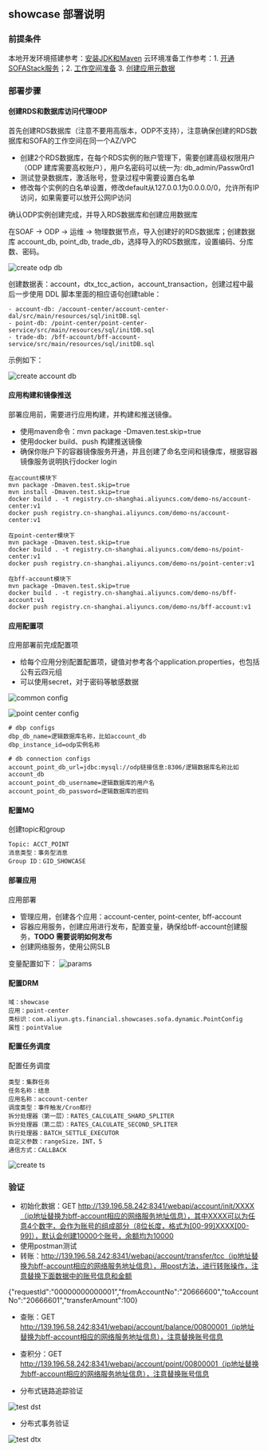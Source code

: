 ## showcase 部署说明

### 前提条件
本地开发环境搭建参考：[安装JDK和Maven](https://help.aliyun.com/document_detail/133192.html)
云环境准备工作参考：1. [开通SOFAStack服务](https://help.aliyun.com/document_detail/137419.html)；2. [工作空间准备](https://help.aliyun.com/document_detail/134381.html) 3. [创建应用元数据](https://help.aliyun.com/document_detail/134384.html?)

### 部署步骤

#### 创建RDS和数据库访问代理ODP

首先创建RDS数据库（注意不要用高版本，ODP不支持），注意确保创建的RDS数据库和SOFA的工作空间在同一个AZ/VPC

- 创建2个RDS数据库，在每个RDS实例的账户管理下，需要创建高级权限用户（ODP 建库需要高权账户），用户名密码可以统一为: db_admin/Passw0rd1
- 测试登录数据库，激活账号，登录过程中需要设置白名单
- 修改每个实例的白名单设置，修改default从127.0.0.1为0.0.0.0/0，允许所有IP访问，如果需要可以放开公网IP访问

确认ODP实例创建完成，并导入RDS数据库和创建应用数据库

在SOAF -> ODP -> 运维 -> 物理数据节点，导入创建好的RDS数据库；创建数据库 account_db, point_db, trade_db，选择导入的RDS数据库，设置编码、分库数、密码。

![create odp db](images/create_odp_db.png)

创建数据表：account，dtx_tcc_action，account_transaction，创建过程中最后一步使用 DDL 脚本里面的相应语句创建table：

```
- account-db: /account-center/account-center-dal/src/main/resources/sql/initDB.sql
- point-db: /point-center/point-center-service/src/main/resources/sql/initDB.sql
- trade-db: /bff-account/bff-account-service/src/main/resources/sql/initDB.sql
```

示例如下：

![create account db](images/create_account_table.png)

#### 应用构建和镜像推送

部署应用前，需要进行应用构建，并构建和推送镜像。

- 使用maven命令：mvn package -Dmaven.test.skip=true
- 使用docker build、push 构建推送镜像
- 确保你账户下的容器镜像服务开通，并且创建了命名空间和镜像库，根据容器镜像服务说明执行docker login

```
在account模块下
mvn package -Dmaven.test.skip=true
mvn install -Dmaven.test.skip=true
docker build . -t registry.cn-shanghai.aliyuncs.com/demo-ns/account-center:v1
docker push registry.cn-shanghai.aliyuncs.com/demo-ns/account-center:v1

在point-center模块下
mvn package -Dmaven.test.skip=true
docker build . -t registry.cn-shanghai.aliyuncs.com/demo-ns/point-center:v1
docker push registry.cn-shanghai.aliyuncs.com/demo-ns/point-center:v1

在bff-account模块下
mvn package -Dmaven.test.skip=true
docker build . -t registry.cn-shanghai.aliyuncs.com/demo-ns/bff-account:v1
docker push registry.cn-shanghai.aliyuncs.com/demo-ns/bff-account:v1
```

#### 应用配置项

应用部署前完成配置项

- 给每个应用分别配置配置项，键值对参考各个application.properties，也包括公有云四元组
- 可以使用secret，对于密码等敏感数据

![common config](images/common-config.png)

![point center config](images/point-center-config.png)


```举例
# dbp configs
dbp_db_name=逻辑数据库名称，比如account_db
dbp_instance_id=odp实例名称

# db connection configs
account_point_db_url=jdbc:mysql://odp链接信息:8306/逻辑数据库名称比如account_db
account_point_db_username=逻辑数据库的用户名
account_point_db_password=逻辑数据库的密码
```


#### 配置MQ

创建topic和group

```
Topic: ACCT_POINT
消息类型：事务型消息
Group ID：GID_SHOWCASE
```

#### 部署应用

应用部署
- 管理应用，创建各个应用：account-center, point-center, bff-account
- 容器应用服务，创建应用进行发布，配置变量，确保给bff-account创建服务，**TODO 需要说明如何发布**
- 创建网络服务，使用公网SLB

变量配置如下：
![params](images/params.png)


#### 配置DRM

```
域：showcase
应用：point-center
类标识：com.aliyun.gts.financial.showcases.sofa.dynamic.PointConfig
属性：pointValue
```


#### 配置任务调度

配置任务调度

```
类型：集群任务
任务名称：结息
应用名称：account-center
调度类型：事件触发/Cron都行
拆分处理器（第一层）：RATES_CALCULATE_SHARD_SPLITER
拆分处理器（第二层）：RATES_CALCULATE_SECOND_SPLITER
执行处理器：BATCH_SETTLE_EXECUTOR
自定义参数：rangeSize，INT，5
通信方式：CALLBACK
```

![create ts](images/create_ts.png)

### 验证

- 初始化数据：GET http://139.196.58.242:8341/webapi/account/init/XXXX（ip地址替换为bff-account相应的网络服务地址信息），其中XXXX可以为任意4个数字，会作为账号的组成部分（8位长度，格式为[00-99]XXXX[00-99]），默认会创建10000个账号，余额均为10000
- 使用postman测试
- 转账：http://139.196.58.242:8341/webapi/account/transfer/tcc（ip地址替换为bff-account相应的网络服务地址信息），用post方法，进行转账操作，注意替换下面数据中的账号信息和金额

{"requestId":"00000000000001","fromAccountNo":"20666600","toAccountNo":"20666601","transferAmount":100}

- 查账：GET http://139.196.58.242:8341/webapi/account/balance/00800001（ip地址替换为bff-account相应的网络服务地址信息），注意替换账号信息
- 查积分：GET http://139.196.58.242:8341/webapi/account/point/00800001（ip地址替换为bff-account相应的网络服务地址信息），注意替换账号信息

- 分布式链路追踪验证

![test dst](images/test_dst.png)

- 分布式事务验证

![test dtx](images/test_dtx.png)
